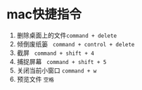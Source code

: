 # mac快捷指令

1. 删除桌面上的文件` command + delete `
2. 倾倒废纸篓 ` command + control + delete`
3. 截屏 ` command + shift + 4`
4. 捕捉屏幕 ` command + shift + 5`
5. 关闭当前小窗口 `command + w`
6. 预览文件 `空格`
